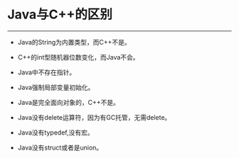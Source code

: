 ﻿# Java与C++的区别
---

-  Java的String为内置类型，而C++不是。

-  C++的int型随机器位数变化，而Java不会。

-  Java中不存在指针。

-  Java强制局部变量初始化。

-  Java是完全面向对象的，C++不是。

-  Java没有delete运算符，因为有GC托管，无需delete。

-  Java没有typedef,没有宏。

-  Java没有struct或者是union。




